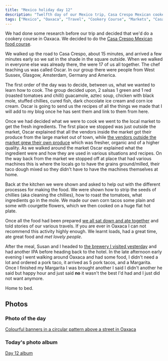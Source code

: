 ```yaml
---
title: "Mexico holiday day 12"
description: "Twelfth day of our Mexico trip, Casa Crespo Mexican cookery course"
tags: ["Mexico", "Oaxaca", "Travel", "Cookery Course", "Markets", "Casa Crespo"]
---
```


We had done some research before our trip and decided that we'd do a cookery course in Oaxaca. We decided to do the [Casa Crespo Mexican food course](https://casacrespo.com/clases-de-cocina/).

We walked up the road to Casa Crespo, about 15 minutes, and arrived a few minutes early so we sat in the shade in the square outside. When we walked in everyone else was already there, the were 17 of us all together. The chef teaching us was called Oscar. In our group there were people from West Sussex, Glasgow, Amsterdam, Germany and America.

The first order of the day was to decide, between us, what we wanted to learn how to cook. The group decided upon, 2 salsas 1 green and 1 red (roasted tomatoes and chilli) guacamole, aztec soup, chicken with black mole, stuffed chillies, cured fish, dark chocolate ice cream and corn ice cream. Oscar is going to send us the recipes of all the things we made that I will add to my blog once he has sent them and link to them from here.

Once we had decided what we were to cook we went to the local market to get the fresh ingredients. The first place we stopped was just outside the market, Oscar explained that all the vendors inside the market got their produce from the large market out of town, while [the vendors outside the market grew their own produce](https://flickr.com/photos/dletorey/53662313261/in/album-72177720316297352/lightbox/) which was fresher, organic and of a higher quality. As we walked around the market Oscar explained what the ingredient were and how they are used in various situations and recipes. On the way back from the market we stopped off at place that had various machines this is where the locals go to have the grains ground/milled, their taco dough mixed so they didn't have to have the machines themselves at home.

Back at the kitchen we were shown and asked to help out with the different processes for making the food. We were shown how to strip the seeds of chillies (aka cleaning the chillies), how to roast the tomatoes, what ingredients go in the mole. We made our own corn tacos some plain and some with courgette flowers, which we then cooked on a huge flat hot plate.

Once all the food had been prepared [we all sat down and ate together](https://flickr.com/photos/dletorey/53661440772/in/album-72177720316297352/lightbox/) and told stories of our various travels. If you are ever in Oaxaca I can not recommend this activity highly enough. We learnt loads, had a great time, ate great food and _met lovely people_.

After the meal, Susan and I headed to [the brewery I visited yesterday](/leets/mexico-day-11) and had another IPA before heading back to the hotel. In the late afternoon early evening I went walking around Oaxaca and had some food, I didn't need a lot and ordered a pork taco, it arrived as 5 pork tacos, and a Margarita. Once I finished my Margarita I was brought another I said I didn't another he said but happy hour and just said **no** it wasn't the best I'd had and I just did not want anymore.

Home to bed.

## Photos

### Photo of the day

[Colourful banners in a circular pattern above a street in Oaxaca](https://flickr.com/photos/dletorey/53662311616/in/album-72177720316302496/lightbox/)

### Today's photo album

[Day 12 album](https://flickr.com/photos/dletorey/albums/72177720316302496/with/53661439207)
